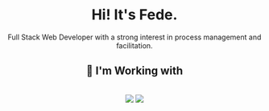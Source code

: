 <h1 align="center">Hi! It's Fede.</h1>
<p align="center">Full Stack Web Developer with a strong interest in process management and facilitation.</p>
<div align="center">
</div>
<h2 align="center">🔧 I'm Working with</h2>
<br/>
<div align="center">
    <img src="https://skillicons.dev/icons?i=html,css,javascript,typescript,cs"/>
    <img src="https://skillicons.dev/icons?i=nodejs,angular,wordpress,php,powershell,obsidian"/><br>
</div>
<br>

